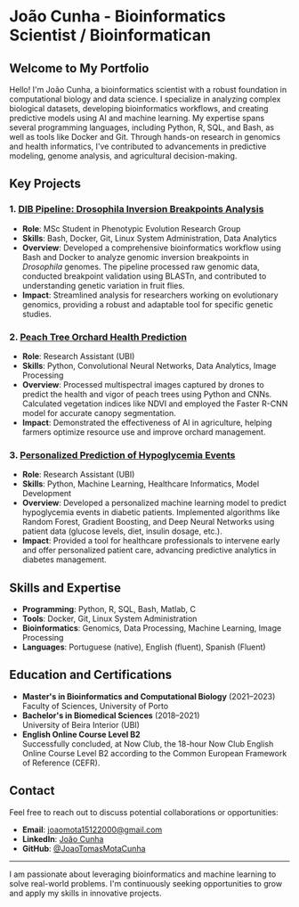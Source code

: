 # João Cunha - Bioinformatics Scientist / Bioinformatican

## Welcome to My Portfolio

Hello! I'm João Cunha, a bioinformatics scientist with a robust foundation in computational biology and data science. I specialize in analyzing complex biological datasets, developing bioinformatics workflows, and creating predictive models using AI and machine learning. My expertise spans several programming languages, including Python, R, SQL, and Bash, as well as tools like Docker and Git. Through hands-on research in genomics and health informatics, I've contributed to advancements in predictive modeling, genome analysis, and agricultural decision-making.

## Key Projects

### 1. [DIB Pipeline: Drosophila Inversion Breakpoints Analysis](https://github.com/JoaoTomasMotaCunha/My_Portfolio/tree/main/drosophila-inversion-breakpoints)
- **Role**: MSc Student in Phenotypic Evolution Research Group
- **Skills**: Bash, Docker, Git, Linux System Administration, Data Analytics
- **Overview**: Developed a comprehensive bioinformatics workflow using Bash and Docker to analyze genomic inversion breakpoints in _Drosophila_ genomes. The pipeline processed raw genomic data, conducted breakpoint validation using BLASTn, and contributed to understanding genetic variation in fruit flies.
- **Impact**: Streamlined analysis for researchers working on evolutionary genomics, providing a robust and adaptable tool for specific genetic studies.

### 2. [Peach Tree Orchard Health Prediction](https://github.com/JoaoTomasMotaCunha/My_Portfolio/tree/main/peach-tree-orchard-prediction)
- **Role**: Research Assistant (UBI)
- **Skills**: Python, Convolutional Neural Networks, Data Analytics, Image Processing
- **Overview**: Processed multispectral images captured by drones to predict the health and vigor of peach trees using Python and CNNs. Calculated vegetation indices like NDVI and employed the Faster R-CNN model for accurate canopy segmentation.
- **Impact**: Demonstrated the effectiveness of AI in agriculture, helping farmers optimize resource use and improve orchard management.

### 3. [Personalized Prediction of Hypoglycemia Events](https://github.com/JoaoTomasMotaCunha/My_Portfolio/tree/main/hypoglycemia-prediction)
- **Role**: Research Assistant (UBI)
- **Skills**: Python, Machine Learning, Healthcare Informatics, Model Development
- **Overview**: Developed a personalized machine learning model to predict hypoglycemia events in diabetic patients. Implemented algorithms like Random Forest, Gradient Boosting, and Deep Neural Networks using patient data (glucose levels, diet, insulin dosage, etc.).
- **Impact**: Provided a tool for healthcare professionals to intervene early and offer personalized patient care, advancing predictive analytics in diabetes management.

## Skills and Expertise

- **Programming**: Python, R, SQL, Bash, Matlab, C
- **Tools**: Docker, Git, Linux System Administration
- **Bioinformatics**: Genomics, Data Processing, Machine Learning, Image Processing
- **Languages**: Portuguese (native), English (fluent), Spanish (Fluent)

## Education and Certifications

- **Master's in Bioinformatics and Computational Biology** (2021–2023)  
  Faculty of Sciences, University of Porto
- **Bachelor's in Biomedical Sciences** (2018–2021)  
  University of Beira Interior (UBI)
- **English Online Course Level B2**  
  Successfully concluded, at Now Club, the 18-hour Now Club English Online Course Level B2 according to the Common European Framework of Reference (CEFR).


## Contact

Feel free to reach out to discuss potential collaborations or opportunities:
- **Email**: joaomota15122000@gmail.com
- **LinkedIn**: [João Cunha](https://www.linkedin.com/in/joaotmcunha/)
- **GitHub**: [@JoaoTomasMotaCunha](https://github.com/JoaoTomasMotaCunha)

---

I am passionate about leveraging bioinformatics and machine learning to solve real-world problems. I'm continuously seeking opportunities to grow and apply my skills in innovative projects.
